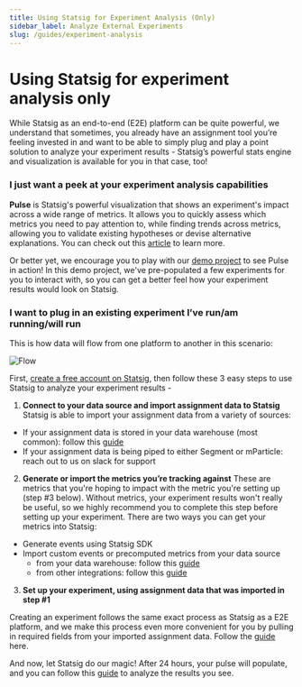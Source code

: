 ```yaml
---
title: Using Statsig for Experiment Analysis (Only)
sidebar_label: Analyze External Experiments
slug: /guides/experiment-analysis
---
```



# Using Statsig for experiment analysis only


While Statsig as an end-to-end (E2E) platform can be quite powerful, we understand that sometimes, you already have an assignment tool you’re feeling invested in and want to be able to simply plug and play a point solution to analyze your experiment results - Statsig’s  powerful stats engine and visualization is available for you in that case, too!

### I just want a peek at your experiment analysis capabilities

**Pulse** is Statsig's powerful visualization that shows an experiment's impact across a wide range of metrics. It allows you to quickly assess which metrics you need to pay attention to, while finding trends across metrics, allowing you to validate existing hypotheses or devise alternative explanations. You can check out this [article](https://docs.statsig.com/pulse/read-pulse) to learn more. 

Or better yet, we encourage you to play with our [demo project](https://console.statsig.com/demo?ref=demo_redirect) to see Pulse in action! In this demo project, we've pre-populated a few experiments for you to interact with, so you can get a better feel how your experiment results would look on Statsig.

### I want to plug in an existing experiment I’ve run/am running/will run

This is how data will flow from one platform to another in this scenario:

![Flow](https://user-images.githubusercontent.com/120431069/217403623-954b8a08-e38d-4beb-8d03-4112ab60a79c.png)

First, [create a free account on Statsig](https://www.statsig.com/signup), then follow these 3 easy steps to use Statsig to analyze your experiment results - 

1. **Connect to your data source and import assignment data to Statsig**
Statsig is able to import your assignment data from a variety of sources:
- If your assignment data is stored in your data warehouse (most common): follow this [guide](https://docs.statsig.com/data-warehouse-ingestion/introduction)
- If your assignment data is being piped to either Segment or mParticle: reach out to us on slack for support

2. **Generate or import the metrics you’re tracking against**
These are metrics that you're hoping to impact with the metric you're setting up (step #3 below). Without metrics, your experiment results won't really be useful, so we highly recommend you to complete this step before setting up your experiment. There are two ways you can get your metrics into Statsig:
- Generate events using Statsig SDK
- Import custom events or precomputed metrics from your data source
  - from your data warehouse: follow this [guide](https://docs.statsig.com/data-warehouse-ingestion/data_mapping)
  - from other integrations: follow this [guide](https://docs.statsig.com/integrations/introduction)

3. **Set up your experiment, using assignment data that was imported in step #1**
    
Creating an experiment follows the same exact process as Statsig as a E2E platform, and we make this process even more convenient for you by pulling in required fields from your imported assignment data. Follow the [guide](https://docs.statsig.com/experiments-plus/create-new) here.
   
And now, let Statsig do our magic! After 24 hours, your pulse will populate, and you can follow this [guide](https://docs.statsig.com/pulse) to analyze the results you see.
